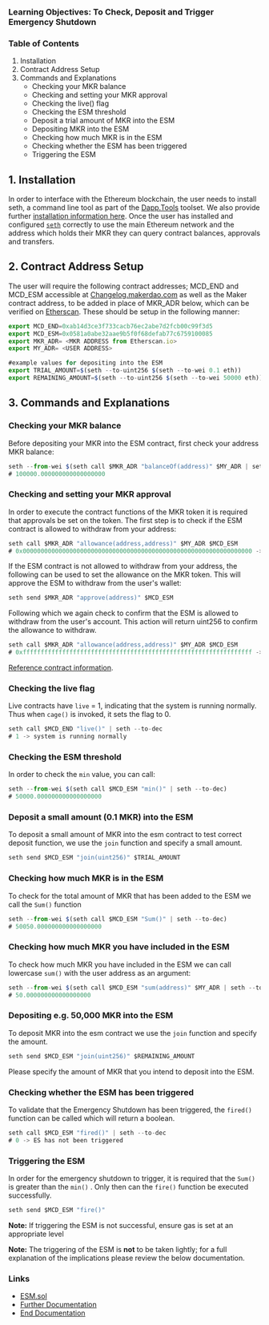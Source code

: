 ### **Learning Objectives:** To Check, Deposit and Trigger Emergency Shutdown

### Table of Contents

1. Installation
2. Contract Address Setup
3. Commands and Explanations
   - Checking your MKR balance
   - Checking and setting your MKR approval
   - Checking the live() flag
   - Checking the ESM threshold
   - Deposit a trial amount of MKR into the ESM
   - Depositing MKR into the ESM
   - Checking how much MKR is in the ESM
   - Checking whether the ESM has been triggered
   - Triggering the ESM

## 1. Installation

In order to interface with the Ethereum blockchain, the user needs to install seth, a command line tool as part of the [Dapp.Tools](https://dapp.tools/) toolset. We also provide further [installation information here](https://github.com/makerdao/developerguides/blob/master/devtools/seth/seth-guide-01/seth-guide-01.md). Once the user has installed and configured [`seth`](https://dapp.tools/) correctly to use the main Ethereum network and the address which holds their MKR they can query contract balances, approvals and transfers.

## 2. Contract Address Setup

The user will require the following contract addresses; MCD_END and MCD_ESM accessible at [Changelog.makerdao.com](https://changelog.makerdao.com) as well as the Maker contract address, to be added in place of MKR_ADR below, which can be verified on [Etherscan](https://etherscan.io/token/0x9f8f72aa9304c8b593d555f12ef6589cc3a579a2). These should be setup in the following manner:

```javascript
export MCD_END=0xab14d3ce3f733cacb76ec2abe7d2fcb00c99f3d5
export MCD_ESM=0x0581a0abe32aae9b5f0f68defab77c6759100085
export MKR_ADR= <MKR ADDRESS from Etherscan.io>
export MY_ADR= <USER ADDRESS>

#example values for depositing into the ESM
export TRIAL_AMOUNT=$(seth --to-uint256 $(seth --to-wei 0.1 eth))
export REMAINING_AMOUNT=$(seth --to-uint256 $(seth --to-wei 50000 eth))
```

## 3. Commands and Explanations

### Checking your MKR balance

Before depositing your MKR into the ESM contract, first check your address MKR balance:

```javascript
seth --from-wei $(seth call $MKR_ADR "balanceOf(address)" $MY_ADR | seth --to-dec)
# 100000.000000000000000000
```

### Checking and setting your MKR approval

In order to execute the contract functions of the MKR token it is required that approvals be set on the token. The first step is to check if the ESM contract is allowed to withdraw from your address:

```javascript
seth call $MKR_ADR "allowance(address,address)" $MY_ADR $MCD_ESM
# 0x0000000000000000000000000000000000000000000000000000000000000000 -> not allowed
```

If the ESM contract is not allowed to withdraw from your address, the following can be used to set the allowance on the MKR token. This will approve the ESM to withdraw from the user's wallet:

```javascript
seth send $MKR_ADR "approve(address)" $MCD_ESM
```

Following which we again check to confirm that the ESM is allowed to withdraw from the user's account. This action will return uint256 to confirm the allowance to withdraw.

```javascript
seth call $MKR_ADR "allowance(address,address)" $MY_ADR $MCD_ESM
# 0xffffffffffffffffffffffffffffffffffffffffffffffffffffffffffffffff -> allowed
```

[Reference contract information](https://github.com/dapphub/ds-token/blob/cee36a14685b3f93ffa0332853d3fcd943fe96a5/src/token.sol#L36).

### Checking the live flag

Live contracts have `live` = 1, indicating that the system is running normally. Thus when `cage()` is invoked, it sets the flag to 0.

```javascript
seth call $MCD_END "live()" | seth --to-dec
# 1 -> system is running normally
```

### Checking the ESM threshold

In order to check the `min` value, you can call:

```javascript
seth --from-wei $(seth call $MCD_ESM "min()" | seth --to-dec)
# 50000.000000000000000000
```

### Deposit a small amount (0.1 MKR) into the ESM

To deposit a small amount of MKR into the esm contract to test correct deposit function, we use the `join` function and specify a small amount.

```javascript
seth send $MCD_ESM "join(uint256)" $TRIAL_AMOUNT
```

### Checking how much MKR is in the ESM

To check for the total amount of MKR that has been added to the ESM we call the `Sum()` function

```javascript
seth --from-wei $(seth call $MCD_ESM "Sum()" | seth --to-dec)
# 50050.000000000000000000
```

### Checking how much MKR you have included in the ESM

To check how much MKR you have included in the ESM we can call lowercase `sum()` with the user address as an argument:

```javascript
seth --from-wei $(seth call $MCD_ESM "sum(address)" $MY_ADR | seth --to-dec)
# 50.000000000000000000
```

### Depositing e.g. 50,000 MKR into the ESM

To deposit MKR into the esm contract we use the `join` function and specify the amount.

```javascript
seth send $MCD_ESM "join(uint256)" $REMAINING_AMOUNT
```

Please specify the amount of MKR that you intend to deposit into the ESM.

### Checking whether the ESM has been triggered

To validate that the Emergency Shutdown has been triggered, the `fired()` function can be called which will return a boolean.

```javascript
seth call $MCD_ESM "fired()" | seth --to-dec
# 0 -> ES has not been triggered
```

### Triggering the ESM

In order for the emergency shutdown to trigger, it is required that the `Sum()` is greater than the `min()` . Only then can the `fire()` function be executed successfully.

```javascript
seth send $MCD_ESM "fire()"
```

**Note:** If triggering the ESM is not successful, ensure gas is set at an appropriate level

**Note:** The triggering of the ESM is **not** to be taken lightly; for a full explanation of the implications please review the below documentation.

### Links

- [ESM.sol](https://github.com/makerdao/esm/blob/master/src/ESM.sol)
- [Further Documentation](https://docs.makerdao.com/smart-contract-modules/emergency-shutdown-module)
- [End Documentation](https://docs.makerdao.com/smart-contract-modules/shutdown/end-detailed-documentation)
